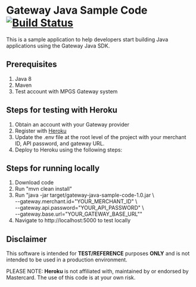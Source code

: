 # Gateway Java Sample Code [![Build Status](https://travis-ci.org/simplifycom/gateway-java-sample-code.svg?branch=master)](https://travis-ci.org/simplifycom/gateway-java-sample-code)
This is a sample application to help developers start building Java applications using the Gateway Java SDK.

## Prerequisites 
1. Java 8
1. Maven
1. Test account with MPGS Gateway system

## Steps for testing with Heroku
1. Obtain an account with your Gateway provider
1. Register with [Heroku](https://www.heroku.com)
1. Update the .env file at the root level of the project with your merchant ID, API password, and gateway URL.
1. Deploy to Heroku using the following steps:

## Steps for running locally
1. Download code
1. Run "mvn clean install"
1. Run "java -jar target/gateway-java-sample-code-1.0.jar \\<br/>
    --gateway.merchant.id="YOUR_MERCHANT_ID" \\<br/>
    --gateway.api.password="YOUR_API_PASSWORD" \\<br/>
    --gateway.base.url="YOUR_GATEWAY_BASE_URL""
1. Navigate to http://localhost:5000 to test locally

## Disclaimer
This software is intended for **TEST/REFERENCE** purposes **ONLY** and is not intended to be used in a production environment.

PLEASE NOTE: **Heroku** is not affiliated with, maintained by or endorsed by Mastercard. The use of this code is at your own risk.

 
